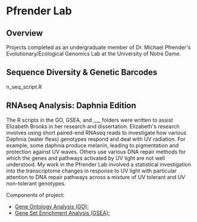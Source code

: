 # Pfrender Lab
## Overview
Projects completed as an undergraduate member of Dr. Michael Pfrender's Evolutionary/Ecological Genomics Lab at the University of Notre Dame. 

## Sequence Diversity & Genetic Barcodes
n_seq_script.R

## RNAseq Analysis: Daphnia Edition
The R scripts in the GO, GSEA, and ___ folders were written to assist Elizabeth Brooks in her research and dissertation. 
Elizabeth's research involves using short paired-end RNAseq reads to investigate how various Daphnia (water fleas) genotypes respond and deal with UV radiation. For example, some daphnia produce melanin, leading to pigmentation and protection against UV waves. Others use various DNA repair methods for which the genes and pathways activated by UV light are not well understood. My work in the Pfrender Lab involved a statistical investigation into the transcriptome changes in response to UV light with particular attention to DNA repair pathways across a mixture of UV tolerant and UV non-tolerant genotypes.  

Components of project:
- <ins>Gene Ontology Analysis (GO):</ins>
- <ins>Gene Set Enrichment Analysis (GSEA):</ins>
